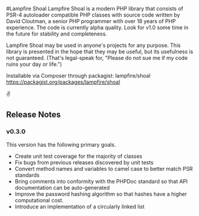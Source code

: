 #Lampfire Shoal
Lampfire Shoal is a modern PHP library that consists of PSR-4 autoloader compatible PHP classes with source code written by David Cloutman, a senior PHP programmer with over 18 years of PHP experience. The code is currently alpha quality. Look for v1.0 some time in the future for stability and completeness.

Lampfire Shoal may be used in anyone's projects for any purpose. This library is presented in the hope that they may be useful, but its usefulness is not guaranteed. (That's legal-speak for, "Please do not sue me if my code ruins your day or life.")

Installable via Composer through packagist: lampfire/shoal
https://packagist.org/packages/lampfire/shoal

✌️

## Release Notes

### v0.3.0
This version has the following primary goals.

- Create unit test coverage for the majority of classes
- Fix bugs from previous releases discovered by unit tests
- Convert method names and variables to camel case to better match PSR standards
- Bring comments into conformity with the PHPDoc standard so that API documentation can be auto-generated
- Improve the password hashing algorithm so that hashes have a higher computational cost.
- Introduce an implementation of a circularly linked list


